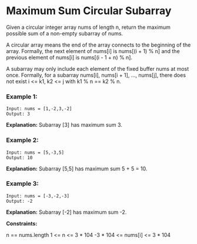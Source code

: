 # Maximum Sum Circular Subarray

Given a circular integer array nums of length n, return the maximum possible sum of a non-empty subarray of nums.

A circular array means the end of the array connects to the beginning of the array. Formally, the next element of nums[i] is nums[(i + 1) % n] and the previous element of nums[i] is nums[(i - 1 + n) % n].

A subarray may only include each element of the fixed buffer nums at most once. Formally, for a subarray nums[i], nums[i + 1], ..., nums[j], there does not exist i <= k1, k2 <= j with k1 % n == k2 % n.
 

### Example 1:
```
Input: nums = [1,-2,3,-2]
Output: 3
```
**Explanation:** Subarray [3] has maximum sum 3.


### Example 2:
```
Input: nums = [5,-3,5]
Output: 10
```
**Explanation:** Subarray [5,5] has maximum sum 5 + 5 = 10.


### Example 3:
```
Input: nums = [-3,-2,-3]
Output: -2
```
**Explanation:** Subarray [-2] has maximum sum -2.
 

**Constraints:**

n == nums.length
1 <= n <= 3 * 104
-3 * 104 <= nums[i] <= 3 * 104
